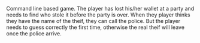 Command line based game. The player has lost his/her wallet at a party and needs to find who stole it before the party is over. When they player thinks they have the name of the theif, they can call the police. But the player needs to guess correctly the first time, otherwise the real theif will leave once the police arrive. 
